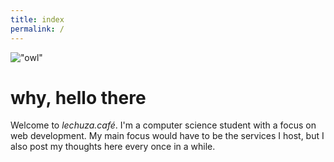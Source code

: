 ```yaml
---
title: index
permalink: /
---
```


!["owl"](https://lechuza.cafe/owl.gif)

# why, hello there

Welcome to *lechuza.café*. I'm a computer science student with a focus on web development. My main focus would have to be the services I host, but I also post my thoughts here every once in a while.
